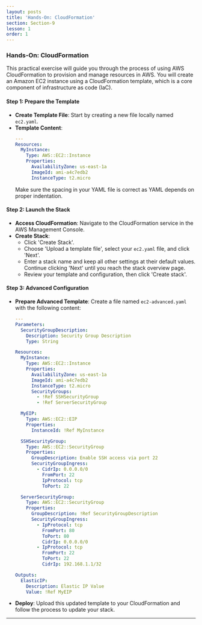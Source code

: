 ```yaml
---
layout: posts
title: 'Hands-On: CloudFormation'
section: Section-9
lesson: 1
order: 1
---
```


### Hands-On: CloudFormation

This practical exercise will guide you through the process of using AWS CloudFormation to provision and manage resources in AWS. You will create an Amazon EC2 instance using a CloudFormation template, which is a core component of infrastructure as code (IaC).

<!-- pagebreak -->

#### Step 1: Prepare the Template

- **Create Template File**: Start by creating a new file locally named `ec2.yaml`.
- **Template Content**:
  ```yaml
  ---
  Resources:
    MyInstance:
      Type: AWS::EC2::Instance
      Properties:
        AvailabilityZone: us-east-1a
        ImageId: ami-a4c7edb2
        InstanceType: t2.micro
  ```
  Make sure the spacing in your YAML file is correct as YAML depends on proper indentation.

<!-- pagebreak -->

#### Step 2: Launch the Stack

- **Access CloudFormation**: Navigate to the CloudFormation service in the AWS Management Console.
- **Create Stack**:
  - Click 'Create Stack'.
  - Choose 'Upload a template file', select your `ec2.yaml` file, and click 'Next'.
  - Enter a stack name and keep all other settings at their default values. Continue clicking 'Next' until you reach the stack overview page.
  - Review your template and configuration, then click 'Create stack'.

<!-- pagebreak -->

#### Step 3: Advanced Configuration

- **Prepare Advanced Template**: Create a file named `ec2-advanced.yaml` with the following content:

  ```yaml
  ---
  Parameters:
    SecurityGroupDescription:
      Description: Security Group Description
      Type: String

  Resources:
    MyInstance:
      Type: AWS::EC2::Instance
      Properties:
        AvailabilityZone: us-east-1a
        ImageId: ami-a4c7edb2
        InstanceType: t2.micro
        SecurityGroups:
          - !Ref SSHSecurityGroup
          - !Ref ServerSecurityGroup

    MyEIP:
      Type: AWS::EC2::EIP
      Properties:
        InstanceId: !Ref MyInstance

    SSHSecurityGroup:
      Type: AWS::EC2::SecurityGroup
      Properties:
        GroupDescription: Enable SSH access via port 22
        SecurityGroupIngress:
          - CidrIp: 0.0.0.0/0
            FromPort: 22
            IpProtocol: tcp
            ToPort: 22

    ServerSecurityGroup:
      Type: AWS::EC2::SecurityGroup
      Properties:
        GroupDescription: !Ref SecurityGroupDescription
        SecurityGroupIngress:
          - IpProtocol: tcp
            FromPort: 80
            ToPort: 80
            CidrIp: 0.0.0.0/0
          - IpProtocol: tcp
            FromPort: 22
            ToPort: 22
            CidrIp: 192.168.1.1/32

  Outputs:
    ElasticIP:
      Description: Elastic IP Value
      Value: !Ref MyEIP
  ```

- **Deploy**: Upload this updated template to your CloudFormation and follow the process to update your stack.

---
